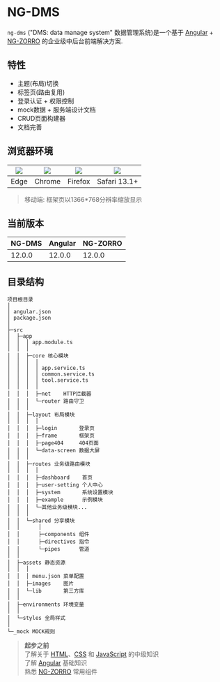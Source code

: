 # NG-DMS
`ng-dms` ("DMS: data manage system" 数据管理系统)是一个基于 <a href="https://angular.cn/" target="_blank">Angular</a> + <a href="https://ng.ant.design/docs/introduce/zh" target="_blank">NG-ZORRO</a> 的企业级中后台前端解决方案.

## 特性
* 主题(布局)切换  
* 标签页(路由复用)
* 登录认证 + 权限控制
* mock数据 + 服务端设计文档
* CRUD页面构建器
* 文档完善

## 浏览器环境
| ![](./assets/docs/frame/edge.png) | ![](./assets/docs/frame/chrome.png) | ![](./assets/docs/frame/firefox.png) | ![](./assets/docs/frame/safari.png) |
| ---- | ---- | ---- | :----: |
| Edge | Chrome | Firefox | Safari 13.1+|
> 移动端: 框架页以1366*768分辨率缩放显示

## 当前版本
| NG-DMS | Angular | NG-ZORRO |
| - | - | - |
| 12.0.0 | 12.0.0 | 12.0.0 |

## 目录结构
    项目根目录
    │          
    │ angular.json
    │ package.json
    │          
    ├─src
    │  ├─app
    │  │  │ app.module.ts
    │  │  │  
    │  │  ├─core 核心模块
    │  │  │  │  
    │  │  │  │ app.service.ts
    │  │  │  │ common.service.ts
    │  │  │  │ tool.service.ts
    │  │  │  │  
    │  │  │  ├─net    HTTP拦截器
    │  │  │  └─router 路由守卫
    │  │  │          
    │  │  ├─layout 布局模块
    │  │  │  │  
    │  │  │  ├─login       登录页
    │  │  │  ├─frame       框架页
    │  │  │  ├─page404     404页面
    │  │  │  └─data-screen 数据大屏
    │  │  │          
    │  │  ├─routes 业务级路由模块
    │  │  │  │              
    │  │  │  ├─dashboard    首页
    │  │  │  ├─user-setting 个人中心
    │  │  │  ├─system       系统设置模块
    │  │  │  ├─example      示例模块
    │  │  │  └─其他业务级模块...
    │  │  │              
    │  │  └─shared 分享模块
    │  │      │  
    │  │      ├─components 组件
    │  │      ├─directives 指令
    │  │      └─pipes      管道
    │  │                  
    │  ├─assets 静态资源
    │  │  │  
    │  │  │ menu.json 菜单配置
    │  │  ├─images    图片
    │  │  └─lib       第三方库
    │  │                      
    │  ├─environments 环境变量
    │  │      
    │  └─styles 全局样式
    │              
    └─_mock MOCK规则

> **起步之前**  
> 了解关于 <a href="https://developer.mozilla.org/zh-CN/docs/Learn/HTML/Introduction_to_HTML" target="_blank">HTML</a>、<a href="https://developer.mozilla.org/zh-CN/docs/Learn/CSS/First_steps" target="_blank">CSS</a> 和 <a href="https://developer.mozilla.org/zh-CN/docs/Web/JavaScript/A_re-introduction_to_JavaScript" target="_blank">JavaScript</a> 的中级知识  
> 了解 <a href="https://angular.cn/" target="_blank">Angular</a> 基础知识  
> 熟悉 <a href="https://ng.ant.design/docs/introduce/zh" target="_blank">NG-ZORRO</a> 常用组件  